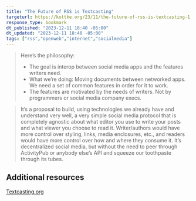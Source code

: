 ```yaml
---
title: "The Future of RSS is Textcasting"
targeturl: https://kottke.org/23/11/the-future-of-rss-is-textcasting-1
response_type: bookmark
dt_published: "2023-12-11 18:40 -05:00"
dt_updated: "2023-12-11 18:40 -05:00"
tags: ["rss","openweb","internet","socialmedia"]
---
```


> Here’s the philosophy:
> 
>   - The goal is interop between social media apps and the features writers need.
>   - What we’re doing: Moving documents between networked apps. We need a set of common features in order for it to work.
>   - The features are motivated by the needs of writers. Not by programmers or social media company execs.

> It’s a proposal to build, using technologies we already have and understand very well, a very simple social media protocol that is completely agnostic about what editor you use to write your posts and what viewer you choose to read it. Writer/authors would have more control over styling, links, media enclosures, etc., and readers would have more control over how and where they consume it. It’s decentralized social media, but without the need to peer through ActivityPub or anybody else’s API and squeeze our toothpaste through its tubes.

## Additional resources

[Textcasting.org](http://textcasting.org/)